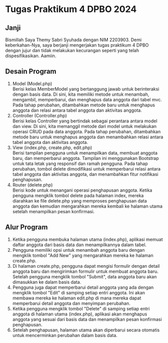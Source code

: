 # Tugas Praktikum 4 DPBO 2024

## Janji

Bismillah
Saya Themy Sabri Syuhada dengan NIM 2203903. Demi keberkahan-Nya, saya berjanji mengerjakan tugas praktikum 4 DPBO dengan jujur dan tidak melakukan kecurangan seperti yang telah dispesifikasikan.
Aamiin.

## Desain Program

1. Model (Model.php)\
   Berisi kelas MemberModel yang bertanggung jawab untuk berinteraksi dengan basis data. Di sini, kita memiliki metode untuk menambah, mengambil, memperbarui, dan menghapus data anggota dari tabel mvc. Pada tahap perubahan, ditambahkan metode baru untuk menghapus anggota dan relasi antara tabel anggota dan aktivitas anggota.
2. Controller (Controller.php)\
   Berisi kelas Controller yang bertindak sebagai perantara antara model dan view. Di sini, kita memanggil metode dari model untuk melakukan operasi CRUD pada data anggota. Pada tahap perubahan, ditambahkan metode baru untuk menghapus anggota dan menambahkan relasi antara tabel anggota dan aktivitas anggota.
3. View (index.php, create.php, edit.php)\
   Berisi tampilan pengguna untuk menampilkan data, membuat anggota baru, dan memperbarui anggota. Tampilan ini menggunakan Bootstrap untuk tata letak yang responsif dan ramah pengguna. Pada tahap perubahan, tombol delete dimodifikasi untuk memperbarui relasi antara tabel anggota dan aktivitas anggota, dan menambahkan fitur notifikasi penghapusan.
4. Router (delete.php)\
   Berisi kode untuk menangani operasi penghapusan anggota. Ketika pengguna mengklik tombol delete pada halaman index, mereka diarahkan ke file delete.php yang memproses penghapusan data anggota dan kemudian mengarahkan mereka kembali ke halaman utama setelah menampilkan pesan konfirmasi.

## Alur Program

1. Ketika pengguna membuka halaman utama (index.php), aplikasi memuat daftar anggota dari basis data dan menampilkannya dalam tabel.
2. Pengguna memiliki opsi untuk menambah anggota baru dengan mengklik tombol "Add New" yang mengarahkan mereka ke halaman create.php.
3. Di halaman create.php, pengguna dapat mengisi formulir dengan detail anggota baru dan mengirimkan formulir untuk membuat anggota baru. Setelah pengguna mengklik tombol "Submit", data anggota baru akan dimasukkan ke dalam basis data.
4. Pengguna juga dapat memperbarui detail anggota yang ada dengan mengklik tombol "Edit" di samping setiap entri anggota. Ini akan membawa mereka ke halaman edit.php di mana mereka dapat memperbarui detail anggota dan menyimpan perubahan.
5. Ketika pengguna mengklik tombol "Delete" di samping setiap entri anggota di halaman utama (index.php), aplikasi akan menghapus anggota yang sesuai dari basis data dan menampilkan pesan konfirmasi penghapusan.
6. Setelah penghapusan, halaman utama akan diperbarui secara otomatis untuk mencerminkan perubahan dalam basis data.
